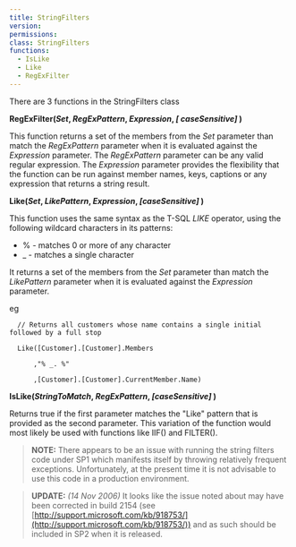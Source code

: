 ```yaml
---
title: StringFilters
version:
permissions:
class: StringFilters
functions:
  - IsLike
  - Like
  - RegExFilter
---
```


There are 3 functions in the StringFilters class

**RegExFilter(_Set_, _RegExPattern_, _Expression_, _\[ caseSensitive]_ )**

This function returns a set of the members from the _Set_ parameter than match the _RegExPattern_ parameter when it is evaluated against the _Expression_ parameter. The _RegExPattern_ parameter can be any valid regular expression. The _Expression_ parameter provides the flexibility that the function can be run against member names, keys, captions or any expression that returns a string result.


**Like(_Set_, _LikePattern_, _Expression_, _\[caseSensitive]_ )**

This function uses the same syntax as the T-SQL _LIKE_ operator, using the following wildcard characters in its patterns:

* % - matches 0 or more of any character
* _ - matches a single character


It returns a set of the members from the _Set_ parameter than match the _LikePattern_ parameter when it is evaluated against the _Expression_ parameter.



eg

```raw
  // Returns all customers whose name contains a single initial followed by a full stop

  Like([Customer].[Customer].Members

      ,"% _. %"

      ,[Customer].[Customer].CurrentMember.Name)
```


**IsLike(_StringToMatch_, _RegExPattern_, _\[caseSensitive]_ )**

Returns true if the first parameter matches the "Like" pattern that is provided as the second parameter. This variation of the function would most likely be used with functions like IIF() and FILTER().


> **NOTE:** There appears to be an issue with running the string filters code under SP1 which manifests itself by throwing relatively frequent exceptions. Unfortunately, at the present time it is not  advisable to use this code in a production environment.



> **UPDATE:** _(14 Nov 2006)_ It looks like the issue noted about may have been corrected in build 2154 (see [http://support.microsoft.com/kb/918753/](http://support.microsoft.com/kb/918753/)) and as such should be included in SP2 when it is released.